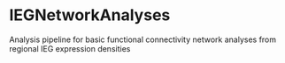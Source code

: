 # IEGNetworkAnalyses
Analysis pipeline for basic functional connectivity network analyses from regional IEG expression densities
